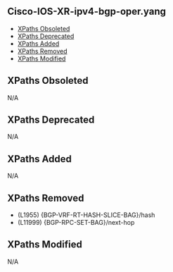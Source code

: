 ## Cisco-IOS-XR-ipv4-bgp-oper.yang

- [XPaths Obsoleted](#xpaths-obsoleted)
- [XPaths Deprecated](#xpaths-deprecated)
- [XPaths Added](#xpaths-added)
- [XPaths Removed](#xpaths-removed)
- [XPaths Modified](#xpaths-modified)

## XPaths Obsoleted

N/A

## XPaths Deprecated

N/A

## XPaths Added

N/A

## XPaths Removed

- (L1955)	{BGP-VRF-RT-HASH-SLICE-BAG}/hash
- (L11999)	{BGP-RPC-SET-BAG}/next-hop

## XPaths Modified

N/A

